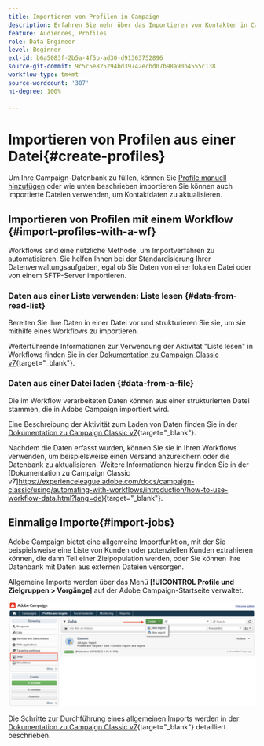 ```yaml
---
title: Importieren von Profilen in Campaign
description: Erfahren Sie mehr über das Importieren von Kontakten in Campaign.
feature: Audiences, Profiles
role: Data Engineer
level: Beginner
exl-id: b6a5083f-2b5a-4f5b-ad30-d91363752896
source-git-commit: 9c5c5e825294bd39742ecbd07b98a90b4555c138
workflow-type: tm+mt
source-wordcount: '307'
ht-degree: 100%

---
```


# Importieren von Profilen aus einer Datei{#create-profiles}

Um Ihre Campaign-Datenbank zu füllen, können Sie [Profile manuell hinzufügen](create-profiles.md) oder wie unten beschrieben importieren Sie können auch importierte Dateien verwenden, um Kontaktdaten zu aktualisieren.

## Importieren von Profilen mit einem Workflow {#import-profiles-with-a-wf}

Workflows sind eine nützliche Methode, um Importverfahren zu automatisieren. Sie helfen Ihnen bei der Standardisierung Ihrer Datenverwaltungsaufgaben, egal ob Sie Daten von einer lokalen Datei oder von einem SFTP-Server importieren.

### Daten aus einer Liste verwenden: Liste lesen {#data-from-read-list}

Bereiten Sie Ihre Daten in einer Datei vor und strukturieren Sie sie, um sie mithilfe eines Workflows zu importieren.

Weiterführende Informationen zur Verwendung der Aktivität &quot;Liste lesen&quot; in Workflows finden Sie in der [Dokumentation zu Campaign Classic v7](https://experienceleague.adobe.com/docs/campaign-classic/using/automating-with-workflows/targeting-activities/read-list.html?lang=de){target=&quot;_blank&quot;}.

### Daten aus einer Datei laden {#data-from-a-file}

Die im Workflow verarbeiteten Daten können aus einer strukturierten Datei stammen, die in Adobe Campaign importiert wird.

Eine Beschreibung der Aktivität zum Laden von Daten finden Sie in der [Dokumentation zu Campaign Classic v7](https://experienceleague.adobe.com/docs/campaign-classic/using/automating-with-workflows/action-activities/data-loading--file-.html?lang=de){target=&quot;_blank&quot;}.

Nachdem die Daten erfasst wurden, können Sie sie in Ihren Workflows verwenden, um beispielsweise einen Versand anzureichern oder die Datenbank zu aktualisieren. Weitere Informationen hierzu finden Sie in der [Dokumentation zu Campaign Classic v7]https://experienceleague.adobe.com/docs/campaign-classic/using/automating-with-workflows/introduction/how-to-use-workflow-data.html?lang=de){target=&quot;_blank&quot;}.

## Einmalige Importe{#import-jobs}

Adobe Campaign bietet eine allgemeine Importfunktion, mit der Sie beispielsweise eine Liste von Kunden oder potenziellen Kunden extrahieren können, die dann Teil einer Zielpopulation werden, oder Sie können Ihre Datenbank mit Daten aus externen Dateien versorgen.

Allgemeine Importe werden über das Menü **[!UICONTROL Profile und Zielgruppen > Vorgänge]** auf der Adobe Campaign-Startseite verwaltet.

![](assets/new-import-job.png)

Die Schritte zur Durchführung eines allgemeinen Imports werden in der [Dokumentation zu Campaign Classic v7](https://experienceleague.adobe.com/docs/campaign-classic/using/getting-started/importing-and-exporting-data/generic-imports-exports/about-generic-imports-exports.html?lang=de#getting-started){target=&quot;_blank&quot;} detailliert beschrieben.
